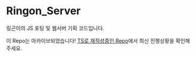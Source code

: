 # Ringon_Server

링곤이의 JS 포팅 및 웹서버 기획 코드입니다.

이 Repo는 아카이브되었습니다! [TS로 재작성중인 Repo](https://github.com/Runas8128/Ringon_Rewrite)에서 최신 진행상황을 확인해주세요.
